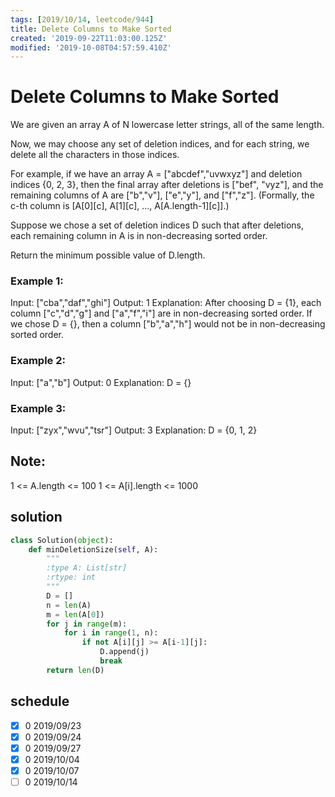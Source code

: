 ```yaml
---
tags: [2019/10/14, leetcode/944]
title: Delete Columns to Make Sorted
created: '2019-09-22T11:03:00.125Z'
modified: '2019-10-08T04:57:59.410Z'
---
```


# Delete Columns to Make Sorted

We are given an array A of N lowercase letter strings, all of the same length.

Now, we may choose any set of deletion indices, and for each string, we delete all the characters in those indices.

For example, if we have an array A = ["abcdef","uvwxyz"] and deletion indices {0, 2, 3}, then the final array after deletions is ["bef", "vyz"], and the remaining columns of A are ["b","v"], ["e","y"], and ["f","z"].  (Formally, the c-th column is [A[0][c], A[1][c], ..., A[A.length-1][c]].)

Suppose we chose a set of deletion indices D such that after deletions, each remaining column in A is in non-decreasing sorted order.

Return the minimum possible value of D.length.



### Example 1:

Input: ["cba","daf","ghi"]
Output: 1
Explanation:
After choosing D = {1}, each column ["c","d","g"] and ["a","f","i"] are in non-decreasing sorted order.
If we chose D = {}, then a column ["b","a","h"] would not be in non-decreasing sorted order.

### Example 2:

Input: ["a","b"]
Output: 0
Explanation: D = {}

### Example 3:

Input: ["zyx","wvu","tsr"]
Output: 3
Explanation: D = {0, 1, 2}


## Note:

1 <= A.length <= 100
1 <= A[i].length <= 1000


## solution

```python
class Solution(object):
    def minDeletionSize(self, A):
        """
        :type A: List[str]
        :rtype: int
        """
        D = []
        n = len(A)
        m = len(A[0])
        for j in range(m):
            for i in range(1, n):
                if not A[i][j] >= A[i-1][j]:
                    D.append(j)
                    break
        return len(D)
```


## schedule

* [x] 0 2019/09/23
* [x] 0 2019/09/24
* [x] 0 2019/09/27
* [x] 0 2019/10/04
* [x] 0 2019/10/07
* [ ] 0 2019/10/14
